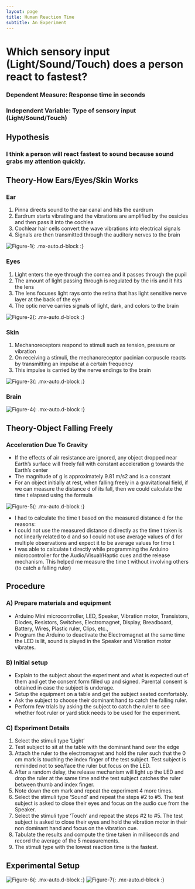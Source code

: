 ```yaml
---
layout: page
title: Human Reaction Time
subtitle: An Experiment
---
```


# Which sensory input (Light/Sound/Touch) does a person react to fastest?
### Dependent Measure: Response time in seconds
### Independent Variable: Type of sensory input (Light/Sound/Touch)

## Hypothesis 
### I think a person will react fastest to sound because sound grabs my attention quickly.

## Theory-How Ears/Eyes/Skin Works
### Ear
1. Pinna directs sound to the ear canal and hits the eardrum
2. Eardrum starts vibrating and the vibrations are amplified by the ossicles and then pass it into the cochlea
3. Cochlear hair cells convert the wave vibrations into electrical signals
4. Signals are then transmitted through the auditory nerves to the brain

![Figure-1](/assets/img/hrt/fig-1.png){: .mx-auto.d-block :}

### Eyes
1. Light enters the eye through the cornea and it passes through the pupil
2. The amount of light passing through is regulated by the iris and it hits the lens
3. The lens focuses light rays onto the retina that has light sensitive nerve layer at the back of the eye
4. The optic nerve carries signals of light, dark, and colors to the brain
   
![Figure-2](/assets/img/hrt/fig-2.png){: .mx-auto.d-block :}
   
### Skin
1. Mechanoreceptors respond to stimuli such as tension, pressure or vibration
2. On receiving a stimuli, the mechanoreceptor pacinian corpuscle reacts by transmitting an impulse at a certain frequency 
3. This impulse is carried by the nerve endings to the brain

![Figure-3](/assets/img/hrt/fig-3.png){: .mx-auto.d-block :}

### Brain 

![Figure-4](/assets/img/hrt/fig-4.png){: .mx-auto.d-block :}

## Theory-Object Falling Freely

### Acceleration Due To Gravity

* If the effects of air resistance are ignored, any object dropped near Earth’s surface will freely fall with constant acceleration g towards the Earth’s center
* The magnitude of g is approximately 9.81 m/s2 and is a constant
* For an object initially at rest, when falling freely in a gravitational field,  if we can measure the distance d of its fall, then we could calculate the time t elapsed using the formula
  
![Figure-5](/assets/img/hrt/fig-5.png){: .mx-auto.d-block :}

* I had to calculate the time t based on the measured distance d for the reasons:
* I could not use the measured distance d directly as the time t taken is not linearly related to d and so I could not use average values of d for multiple observations and expect it to be average values for time t
* I was able to calculate t directly while programming the Arduino microcontroller for the Audio/Visual/Haptic cues and the release mechanism. This helped me measure the time t without involving others (to catch a falling ruler)

## Procedure

### A) Prepare materials and equipment
* Arduino Mini microcontroller, LED, Speaker, Vibration motor, Transistors, Diodes, Resistors, Switches, Electromagnet, Display, Breadboard, Battery, Wires, Plastic ruler, Clips, etc.,
* Program the Arduino to deactivate the Electromagnet at the same time the LED is lit, sound is played in the Speaker and Vibration motor vibrates.
### B) Initial setup
* Explain to the subject about the experiment and what is expected out of them and get the consent form filled up and signed. Parental consent is obtained in case the subject is underage. 
* Setup the equipment on a table and get the subject seated comfortably.
* Ask the subject to choose their dominant hand to catch the falling ruler.
* Perform few trials by asking the subject to catch the ruler to see whether foot ruler or yard stick needs to be used for the experiment.
### C) Experiment Details
1. Select the stimuli type ‘Light’
2. Test subject to sit at the table with the dominant hand over the edge
3. Attach the ruler to the electromagnet and hold the ruler such that the 0 cm mark is touching the index finger of the test subject. Test subject is reminded not to see/face the ruler but focus on the LED. 
4. After a random delay, the release mechanism will light up the LED and drop the ruler at the same time and the test subject catches the ruler between thumb and index finger.
5. Note down the cm mark and repeat the experiment 4 more times.
6. Select the stimuli type ‘Sound’ and repeat the steps #2 to #5. The test subject is asked to close their eyes and focus on the audio cue from the Speaker.
7. Select the stimuli type ‘Touch’ and repeat the steps #2 to #5. The test subject is asked to close their eyes and hold the vibration motor in their non dominant hand and focus on the vibration cue.
8. Tabulate the results and compute the time taken in milliseconds and record the average of the 5 measurements.
9. The stimuli type with the lowest reaction time is the fastest.

## Experimental Setup
![Figure-6](/assets/img/hrt/fig-6.png){: .mx-auto.d-block :}
![Figure-7](/assets/img/hrt/fig-7.png){: .mx-auto.d-block :}

